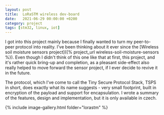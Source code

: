 ```yaml
---
layout: post
title:  LoRaSTM wireless dev-board
date:   2021-06-29 00:00:00 +0200
category: project
tags: [stm32, linux, iot]
---
```



I got into this project mainly because I finally wanted to turn my peer-to-peer protocol into reality. I've been thinking about it ever since the [Wireless soil moisture sensors project]({% project_url wireless-soil-moisture-sensors %}). Even though I didn't think of this one like that at first, this project, and it's rather quick bring-up and completion, as a pleasant side-effect also really helped to move forward the sensor project, if I ever decide to revive it in the future. 


The protocol, which I've come to call the Tiny Secure Protocol Stack, TSPS in short, does exactly what its name suggests - very small footprint, built in encryption of the payload and support for encapsulation. I wrote a summary of the features, design and implementation, but it is only available in czech.


{% include image-gallery.html folder="lorastm" %}

